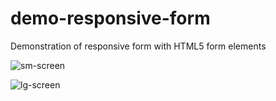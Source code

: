 # demo-responsive-form
Demonstration of responsive form with HTML5 form elements


![sm-screen](https://user-images.githubusercontent.com/16493445/226483766-83ca82c2-2614-4bf3-9149-60d836db1fb0.jpg)

![lg-screen](https://user-images.githubusercontent.com/16493445/226483784-b76ac844-fabe-4291-8be2-835d33c55f88.jpg)
